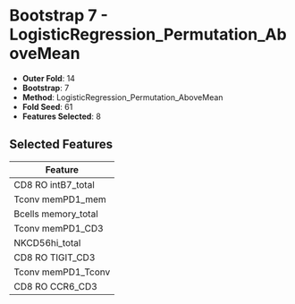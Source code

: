 # Bootstrap 7 - LogisticRegression_Permutation_AboveMean

- **Outer Fold**: 14
- **Bootstrap**: 7
- **Method**: LogisticRegression_Permutation_AboveMean
- **Fold Seed**: 61
- **Features Selected**: 8

## Selected Features

| Feature |
|---------|
| CD8 RO intB7_total |
| Tconv memPD1_mem |
| Bcells memory_total |
| Tconv memPD1_CD3 |
| NKCD56hi_total |
| CD8 RO TIGIT_CD3 |
| Tconv memPD1_Tconv |
| CD8 RO CCR6_CD3 |
